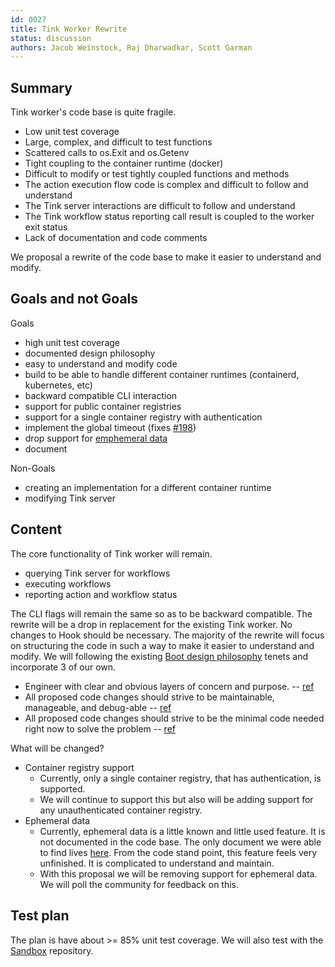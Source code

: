```yaml
---
id: 0027
title: Tink Worker Rewrite
status: discussion
authors: Jacob Weinstock, Raj Dharwadkar, Scott Garman
---
```


## Summary

Tink worker's code base is quite fragile.

- Low unit test coverage
- Large, complex, and difficult to test functions
- Scattered calls to os.Exit and os.Getenv
- Tight coupling to the container runtime (docker)
- Difficult to modify or test tightly coupled functions and methods
- The action execution flow code is complex and difficult to follow and understand
- The Tink server interactions are difficult to follow and understand
- The Tink workflow status reporting call result is coupled to the worker exit status
- Lack of documentation and code comments

We proposal a rewrite of the code base to make it easier to understand and modify.

## Goals and not Goals

Goals

- high unit test coverage
- documented design philosophy
- easy to understand and modify code
- build to be able to handle different container runtimes (containerd, kubernetes, etc)
- backward compatible CLI interaction
- support for public container registries
- support for a single container registry with authentication
- implement the global timeout (fixes [#198](https://github.com/tinkerbell/tink/issues/198))
- drop support for [emphemeral data](https://docs.tinkerbell.org/workflows/working-with-workflows/#ephemeral-data)
- document 

Non-Goals

- creating an implementation for a different container runtime
- modifying Tink server

## Content

The core functionality of Tink worker will remain.

- querying Tink server for workflows
- executing workflows
- reporting action and workflow status

The CLI flags will remain the same so as to be backward compatible. The rewrite will be a drop in replacement for the existing Tink worker. No changes to Hook should be necessary.
The majority of the rewrite will focus on structuring the code in such a way to make it easier to understand and modify.
We will following the existing [Boot design philosophy](https://github.com/tinkerbell/boots/blob/main/docs/DESIGNPHILOSOPHY.md) tenets and incorporate 3 of our own.

- Engineer with clear and obvious layers of concern and purpose. -- [ref](https://github.com/ardanlabs/service/wiki#design-philosophy-review-and-culture)
- All proposed code changes should strive to be maintainable, manageable, and debug-able -- [ref](https://github.com/ardanlabs/service/wiki#design-philosophy-review-and-culture)
- All proposed code changes should strive to be the minimal code needed right now to solve the problem -- [ref](https://github.com/ardanlabs/service/wiki#design-philosophy-review-and-culture)

What will be changed?

- Container registry support
  - Currently, only a single container registry, that has authentication, is supported.
  - We will continue to support this but also will be adding support for any unauthenticated container registry.
- Ephemeral data
  - Currently, ephemeral data is a little known and little used feature. It is not documented in the code base. The only document we were able to find lives [here](https://docs.tinkerbell.org/workflows/working-with-workflows/#ephemeral-data). From the code stand point, this feature feels very unfinished. It is complicated to understand and maintain.
  - With this proposal we will be removing support for ephemeral data. We will poll the community for feedback on this.

## Test plan

The plan is have about >= 85% unit test coverage. We will also test with the [Sandbox](https://github.com/tinkerbell/sandbox) repository.
